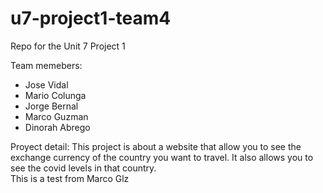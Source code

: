# u7-project1-team4
Repo for the Unit 7 Project 1

Team memebers:
- Jose Vidal
- Mario Colunga
- Jorge Bernal
- Marco Guzman
- Dinorah Abrego

Proyect detail: This project is about a website that allow you to see the exchange currency of the country you want to travel. It also allows you to see the covid levels in that country.  
This is a test from Marco Glz
